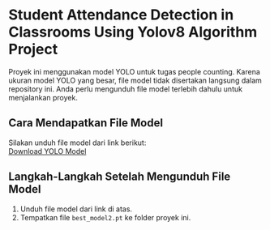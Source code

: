 # Student Attendance Detection in Classrooms Using Yolov8 Algorithm Project

Proyek ini menggunakan model YOLO untuk tugas people counting. Karena ukuran model YOLO yang besar, file model tidak disertakan langsung dalam repository ini. Anda perlu mengunduh file model terlebih dahulu untuk menjalankan proyek.

## Cara Mendapatkan File Model
Silakan unduh file model dari link berikut:  
[Download YOLO Model](https://drive.google.com/file/d/1gx_KYEcBUdXRI7J-cKGtjh3rPWxok8ig/view?usp=sharing)

## Langkah-Langkah Setelah Mengunduh File Model
1. Unduh file model dari link di atas.
2. Tempatkan file `best_model2.pt` ke folder proyek ini.
